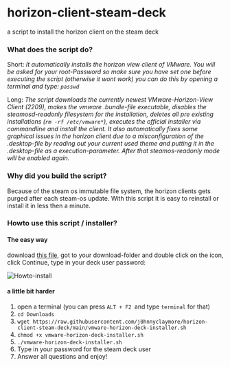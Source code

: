 # horizon-client-steam-deck
a script to install the horizon client on the steam deck 

### What does the script do?

Short: _It automatically installs the horizon view client of VMware. You will be asked for your root-Password so make sure you have set one before executing the script (otherwise it wont work) you can do this by opening a terminal and type: `passwd`_

Long: _The script downloads the currently newest VMware-Horizon-View Client (2209), makes the vmware .bundle-file executable, disables the steamosd-readonly filesystem for the installation, deletes all pre existing installations (`rm -rf /etc/vmware*`), executes the official installer via commandline and install the client. It also automatically fixes some graphical issues in the horizon client due to a misconfiguration of the .desktop-file by reading out your current used theme and putting it in the .desktop-file as a execution-parameter. After that steamos-readonly mode will be enabled again._

### Why did you build the script?

Because of the steam os immutable file system, the horizon clients gets purged after each steam-os update. With this script it is easy to reinstall or install it in less then a minute.

### Howto use this script / installer?

#### The easy way

download [this file](https://github.com/j0hnnyclaymore/horizon-client-steam-deck/releases/download/v0.1/Install.VMware.Horizon.Client.desktop), got to your download-folder and double click on the icon, click Continue, type in your deck user password:

![Howto-install](https://user-images.githubusercontent.com/11188422/211880636-59cc9bdc-b0ed-441a-b8bb-93b2263dd942.png)

#### a little bit harder 

1. open a terminal (you can press `ALT + F2 `and type `terminal` for that)
2. `cd Downloads`
3. `wget https://raw.githubusercontent.com/j0hnnyclaymore/horizon-client-steam-deck/main/vmware-horizon-deck-installer.sh`
4. `chmod +x vmware-horizon-deck-installer.sh`
5. `./vmware-horizon-deck-installer.sh`
6. Type in your password for the steam deck user
7. Answer all questions and enjoy!
